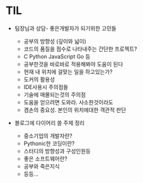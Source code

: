 # TIL

- 팀장님과 상담- 좋은개발자가 되기위한 고민들
    - 공부의 방향성 (깊이와 넓이)
    - 코드의 품질을 점수로 나타내주는 간단한 프로젝트?
    - C Python JavaScript Go 등
    - 공부한것을 바로바로 적용해봐야 도움이 된다
    - 현재 내 위치에 걸맞는 일을 하고있는가?
    - 도커의 활용성
    - IDE사용시 주의점들
    - 기술에 매몰되는것의 주의점
    - 도움을 얻으려면 도와라. 사소한것이라도
    - 겸손의 중요성. 본인의 위치에대한 객관적 판단

- 블로그에 다이어리 쓸 주제 정리
    - 중소기업의 개발자란?
    - Pythonic한 코딩이란?
    - 스터디의 방향성과 구성인원등
    - 좋은 소프트웨어란?
    - 공부와 죽은지식
    - 등등...
